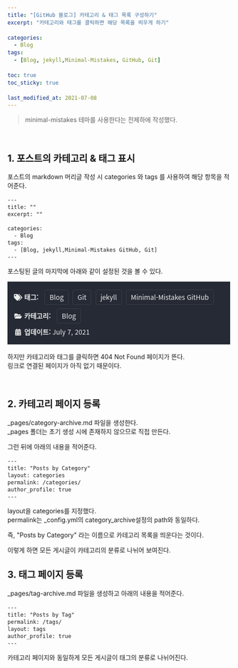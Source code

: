 ```yaml
---
title: "[GitHub 블로그] 카테고리 & 태그 목록 구성하기"
excerpt: "카테고리와 태그를 클릭하면 해당 목록을 띄우게 하기"

categories:
  - Blog
tags:
  - [Blog, jekyll,Minimal-Mistakes, GitHub, Git]

toc: true
toc_sticky: true

last_modified_at: 2021-07-08
---
```


> minimal-mistakes 테마를 사용한다는 전제하에 작성했다.

<br/>

## 1. 포스트의 카테고리 & 태그 표시

포스트의 markdown 머리글 작성 시 categories 와 tags 를 사용하여 해당 항목을 적어준다.   

```
---
title: ""
excerpt: ""

categories:
  - Blog
tags:
  - [Blog, jekyll,Minimal-Mistakes GitHub, Git]
---
```

포스팅된 글의 마지막에 아래와 같이 설정된 것을 볼 수 있다.

![images](/images/Screenshot1.png)

하지만 카테고리와 태그를 클릭하면 404 Not Found 페이지가 뜬다.   
링크로 연결된 페이지가 아직 없기 때문이다.

<br/>

## 2. 카테고리 페이지 등록

_pages/category-archive.md 파일을 생성한다.   
_pages 폴더는 초기 생성 시에 존재하지 않으므로 직접 만든다.

그런 뒤에 아래의 내용을 적어준다.

```
---
title: "Posts by Category"
layout: categories
permalink: /categories/
author_profile: true
---
```

layout을 categories를 지정했다.   
permalink는 _config.yml의 category_archive설정의 path와 동일하다.

즉, "Posts by Category" 라는 이름으로 카테고리 목록을 띄운다는 것이다.

이렇게 하면 모든 게시글이 카테고리의 분류로 나뉘어 보여진다.

## 3. 태그 페이지 등록

_pages/tag-archive.md 파일을 생성하고 아래의 내용을 적어준다.

```
---
title: "Posts by Tag"
permalink: /tags/
layout: tags
author_profile: true
---
```

카테고리 페이지와 동일하게 모든 게시글이 태그의 분류로 나뉘어진다.